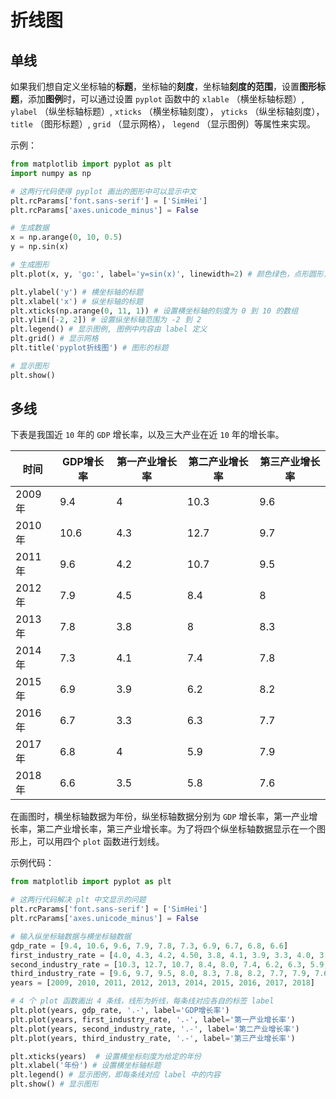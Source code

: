 # 折线图

## 单线

如果我们想自定义坐标轴的**标题**，坐标轴的**刻度**，坐标轴**刻度的范围**，设置**图形标题**，添加**图例**时，可以通过设置 `pyplot` 函数中的 `xlable` （横坐标轴标题）, `ylabel` （纵坐标轴标题）, `xticks` （横坐标轴刻度）， `yticks` （纵坐标轴刻度）， `title` （图形标题）, `grid` （显示网格）， `legend` （显示图例）等属性来实现。

示例：

```py
from matplotlib import pyplot as plt
import numpy as np

# 这两行代码使得 pyplot 画出的图形中可以显示中文
plt.rcParams['font.sans-serif'] = ['SimHei']
plt.rcParams['axes.unicode_minus'] = False

# 生成数据
x = np.arange(0, 10, 0.5)
y = np.sin(x)

# 生成图形
plt.plot(x, y, 'go:', label='y=sin(x)', linewidth=2) # 颜色绿色，点形圆形，线性虚线，设置图例显示内容，线条宽度为2

plt.ylabel('y') # 横坐标轴的标题
plt.xlabel('x') # 纵坐标轴的标题
plt.xticks(np.arange(0, 11, 1)) # 设置横坐标轴的刻度为 0 到 10 的数组
plt.ylim([-2, 2]) # 设置纵坐标轴范围为 -2 到 2
plt.legend() # 显示图例, 图例中内容由 label 定义
plt.grid() # 显示网格
plt.title('pyplot折线图') # 图形的标题

# 显示图形
plt.show()
```

## 多线

下表是我国近 `10` 年的 `GDP` 增长率，以及三大产业在近 `10` 年的增长率。

|时间|	GDP增长率	|第一产业增长率	|第二产业增长率|	第三产业增长率|
|-----|-----|-----|-----|-----|
|2009年|9.4|4|10.3|9.6|
|2010年|10.6|4.3|12.7|9.7|
|2011年|9.6|4.2|10.7|9.5|
|2012年|7.9|4.5|8.4|8|
|2013年|7.8|3.8|8|8.3|
|2014年|7.3|4.1|7.4|7.8|
|2015年|6.9|3.9|6.2|8.2|
|2016年|6.7|3.3|6.3|7.7|
|2017年|6.8|4|5.9|7.9|
|2018年|6.6|3.5|5.8|7.6|

在画图时，横坐标轴数据为年份，纵坐标轴数据分别为 `GDP` 增长率，第一产业增长率，第二产业增长率，第三产业增长率。为了将四个纵坐标轴数据显示在一个图形上，可以用四个 `plot` 函数进行划线。

示例代码：

```py
from matplotlib import pyplot as plt

# 这两行代码解决 plt 中文显示的问题
plt.rcParams['font.sans-serif'] = ['SimHei']
plt.rcParams['axes.unicode_minus'] = False

# 输入纵坐标轴数据与横坐标轴数据
gdp_rate = [9.4, 10.6, 9.6, 7.9, 7.8, 7.3, 6.9, 6.7, 6.8, 6.6]
first_industry_rate = [4.0, 4.3, 4.2, 4.50, 3.8, 4.1, 3.9, 3.3, 4.0, 3.5]
second_industry_rate = [10.3, 12.7, 10.7, 8.4, 8.0, 7.4, 6.2, 6.3, 5.9, 5.8]
third_industry_rate = [9.6, 9.7, 9.5, 8.0, 8.3, 7.8, 8.2, 7.7, 7.9, 7.6]
years = [2009, 2010, 2011, 2012, 2013, 2014, 2015, 2016, 2017, 2018]

# 4 个 plot 函数画出 4 条线，线形为折线，每条线对应各自的标签 label
plt.plot(years, gdp_rate, '.-', label='GDP增长率')
plt.plot(years, first_industry_rate, '.-', label='第一产业增长率')
plt.plot(years, second_industry_rate, '.-', label='第二产业增长率')
plt.plot(years, third_industry_rate, '.-', label='第三产业增长率')

plt.xticks(years)  # 设置横坐标刻度为给定的年份
plt.xlabel('年份') # 设置横坐标轴标题
plt.legend() # 显示图例，即每条线对应 label 中的内容
plt.show() # 显示图形
```